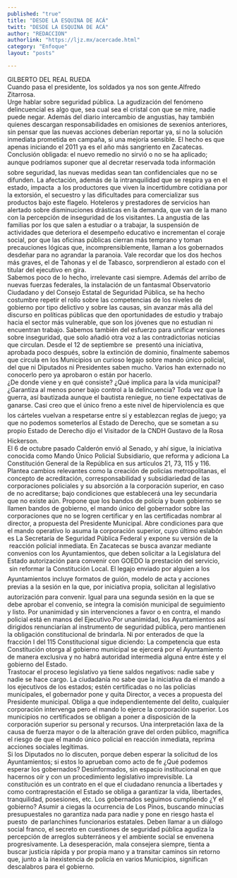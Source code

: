 ```yaml
---
published: "true"
title: "DESDE LA ESQUINA DE ACÁ"
twitt: "DESDE LA ESQUINA DE ACÁ"
author: "REDACCION"
authorlink: "https://ljz.mx/acercade.html"
category: "Enfoque"
layout: "posts"

---
```


GILBERTO DEL REAL RUEDA  
Cuando pasa el presidente, los soldados ya nos son gente.Alfredo Zitarrosa.  
Urge hablar sobre seguridad pública. La agudización del fenómeno delincuencial es algo que, sea cual sea el cristal con que se mire, nadie puede negar. Además del diario intercambio de angustias, hay también quienes descargan responsabilidades en omisiones de sexenios anteriores, sin pensar que las nuevas acciones deberían reportar ya, si no la solución inmediata prometida en campaña, si una mejoría sensible. El hecho es que apenas iniciando el 2011 ya es el año más sangriento en Zacatecas. Conclusión obligada: el nuevo remedio no sirvió o no se ha aplicado; aunque podríamos suponer que al decretar reservada toda información sobre seguridad, las nuevas medidas sean tan confidenciales que no se difunden. La afectación, además de la intranquilidad que se respira ya en el estado, impacta  a los productores que viven la incertidumbre cotidiana por la extorsión, el secuestro y las dificultades para comercializar sus productos bajo este flagelo. Hoteleros y prestadores de servicios han alertado sobre disminuciones drásticas en la demanda, que van de la mano con la percepción de inseguridad de los visitantes. La angustia de las familias por los que salen a estudiar o a trabajar, la suspensión de actividades que deteriora el desempeño educativo e incrementan el coraje social, por que las oficinas públicas cierran más temprano y toman precauciones lógicas que, incomprensiblemente, llaman a los gobernados desdeñar para no agrandar la paranoia. Vale recordar que los dos hechos más graves, el de Tahonas y el de Tabasco, sorprendieron al estado con el titular del ejecutivo en gira.  
Sabemos poco de lo hecho, irrelevante casi siempre. Además del arribo de nuevas fuerzas federales, la instalación de un fantasmal Observatorio Ciudadano y del Consejo Estatal de Seguridad Pública, se ha hecho costumbre repetir el rollo sobre las competencias de los niveles de gobierno por tipo delictivo y sobre las causas, sin avanzar más allá del discurso en políticas públicas que den oportunidades de estudio y trabajo hacia el sector más vulnerable, que son los jóvenes que no estudian ni encuentran trabajo. Sabemos también del esfuerzo para unificar versiones sobre inseguridad, que solo añadió otra voz a las contradictorias noticias que circulan. Desde el 12 de septiembre se  presentó una iniciativa, aprobada poco después, sobre la extinción de dominio, finalmente sabemos que circula en los Municipios un curioso legajo sobre mando único policial, del que ni Diputados ni Presidentes saben mucho. Varios han externado no conocerlo pero ya aprobaron o están por hacerlo.  
¿De donde viene y en qué consiste? ¿Qué implica para la vida municipal? ¿Garantiza al menos poner bajo control a la delincuencia? Toda vez que la guerra, así bautizada aunque el bautista reniegue, no tiene expectativas de ganarse. Casi creo que el único freno a este nivel de hiperviolencia es que los cárteles vuelvan a respetarse entre sí y establezcan reglas de juego; ya que no podemos someterlos al Estado de Derecho, que se sometan a su propio Estado de Derecho dijo el Visitador de la CNDH Gustavo de la Rosa Hickerson.  
El 6 de octubre pasado Calderón envió al Senado, y ahí sigue, la iniciativa conocida como Mando Único Policial Subsidiario, que reforma y adiciona La Constitución General de la República en sus artículos 21, 73, 115 y 116. Plantea cambios relevantes como la creación de policías metropolitanas, el concepto de acreditación, corresponsabilidad y subsidiariedad de las corporaciones policiales y su absorción a la corporación superior, en caso de no acreditarse; bajo condiciones que establecerá una ley secundaria que no existe aún. Propone que los bandos de policía y buen gobierno se llamen bandos de gobierno, el mando único del gobernador sobre las corporaciones que no se logren certificar y en las certificadas nombrar al director, a propuesta del Presidente Municipal. Abre condiciones para que el mando operativo lo asuma la corporación superior, cuyo último eslabón es La Secretaría de Seguridad Pública Federal y expone su versión de la  reacción policial inmediata. En Zacatecas se busca avanzar mediante convenios con los Ayuntamientos, que deben solicitar a la Legislatura del Estado autorización para convenir con GOEDO la prestación del servicio,  sin reformar la Constitución Local. El legajo enviado por alguien a los Ayuntamientos incluye formatos de guión, modelo de acta y acciones previas a la sesión en la que, por iniciativa propia, solicitan al legislativo autorización para convenir. Igual para una segunda sesión en la que se debe aprobar el convenio, se integra la comisión municipal de seguimiento y listo. Por unanimidad y sin intervenciones a favor o en contra, el mando policial está en manos del Ejecutivo.Por unanimidad, los Ayuntamientos así dirigidos renunciarían al instrumento de seguridad pública, pero mantienen la obligación constitucional de brindarla. Ni por enterados de que la fracción I del 115 Constitucional sigue diciendo: La competencia que esta Constitución otorga al gobierno municipal se ejercerá por el Ayuntamiento de manera exclusiva y no habrá autoridad intermedia alguna entre éste y el gobierno del Estado.   
Trastocar el proceso legislativo ya tiene saldos negativos: nadie sabe y nadie se hace cargo. La ciudadanía no sabe que la iniciativa da el mando a los ejecutivos de los estados; estén certificadas o no las policías municipales, el gobernador pone y quita Director, a veces a propuesta del Presidente municipal. Obliga a que independientemente del delito, cualquier corporación intervenga pero el mando lo ejerce la corporación superior. Los municipios no certificados se obligan a poner a disposición de la corporación superior su personal y recursos. Una interpretación laxa de la causa de fuerza mayor o de la alteración grave del orden público, magnifica el riesgo de que el mando único policial en reacción inmediata, reprima acciones sociales legítimas.  
Si los Diputados no lo discuten, porque deben esperar la solicitud de los Ayuntamientos; si estos lo aprueban como acto de fe ¿Qué podemos esperar los gobernados? Desinformados, sin espacio institucional en que hacernos oír y con un procedimiento legislativo imprevisible. La constitución es un contrato en el que el ciudadano renuncia a libertades y como contraprestación el Estado se obliga a garantizar la vida, libertades, tranquilidad, posesiones, etc. Los gobernados seguimos cumpliendo ¿Y el gobierno? Asumir a ciegas la ocurrencia de Los Pinos, buscando minucias presupuestales no garantiza nada para nadie y pone en riesgo hasta el puesto  de parlanchines funcionarios estatales. Deben llamar a un diálogo social franco, el secreto en cuestiones de seguridad pública agudiza la percepción de arreglos subterráneos y el ambiente social se envenena progresivamente. La desesperación, mala consejera siempre, tienta a buscar justicia rápida y por propia mano y a transitar caminos sin retorno que, junto a la inexistencia de policía en varios Municipios, significan descalabros para el gobierno.
